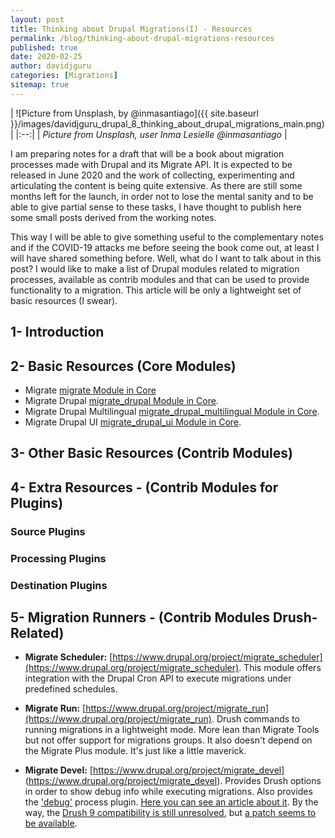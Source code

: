 ```yaml
---
layout: post
title: Thinking about Drupal Migrations(I) - Resources
permalink: /blog/thinking-about-drupal-migrations-resources
published: true
date: 2020-02-25
author: davidjguru
categories: [Migrations]
sitemap: true
---
```

| ![Picture from Unsplash, by @inmasantiago]({{ site.baseurl
}}/images/davidjguru_drupal_8_thinking_about_drupal_migrations_main.png) |
|:--:|
| *Picture from Unsplash, user Inma Lesielle @inmasantiago* |

I am preparing notes for a draft that will be a book about migration processes
made with Drupal and its Migrate API. It is expected to be released in June
2020 and the work of collecting, experimenting and articulating the content
is being quite extensive.
As there are still some months left for the launch, in order not to lose the
mental sanity and to be able to give partial sense to these tasks, I have
thought to publish here some small posts derived from the working notes.
<!--more-->
This way I will be able to give something useful to the complementary notes
and if the COVID-19 attacks me before seeing the book come out, at least I
will have shared something before.
Well, what do I want to talk about in this post? I would like to make a list
of Drupal modules related to migration processes, available as contrib
modules and that can be used to provide functionality to a migration. This
article will be only a lightweight set of basic resources (I swear).

## 1- Introduction



## 2- Basic Resources (Core Modules)

* Migrate [migrate Module in Core](https://git.drupalcode.org/project/drupal/tree/8.7.x/core/modules/migrate)
* Migrate Drupal [migrate_drupal Module in Core](https://git.drupalcode.org/project/drupal/tree/8.7.x/core/modules/migrate_drupal).
* Migrate Drupal Multilingual [migrate_drupal_multilingual Module in Core](https://git.drupalcode.org/project/drupal/tree/8.7.x/core/modules/migrate_drupal_multilingual).
* Migrate Drupal UI [migrate_drupal_ui Module in Core](https://git.drupalcode.org/project/drupal/tree/8.7.x/core/modules/migrate_drupal_ui).


## 3- Other Basic Resources (Contrib Modules)


## 4- Extra Resources - (Contrib Modules for Plugins)



### Source Plugins



### Processing Plugins



### Destination Plugins



## 5- Migration Runners - (Contrib Modules Drush-Related)

* **Migrate Scheduler:** [https://www.drupal.org/project/migrate_scheduler](https://www.drupal.org/project/migrate_scheduler). This module offers
integration with the Drupal Cron API to execute migrations under predefined schedules.

* **Migrate Run:** [https://www.drupal.org/project/migrate_run](https://www.drupal.org/project/migrate_run). Drush commands to running migrations in a
lightweight mode. More lean than Migrate Tools but not offer support for
migrations groups. It also doesn't depend on the Migrate Plus module. It's
just like a little maverick.


* **Migrate Devel:** [https://www.drupal.org/project/migrate_devel]
(https://www.drupal.org/project/migrate_devel). Provides Drush options in order to show debug info while executing migrations. Also provides the ['debug'](https://git.drupalcode.org/project/migrate_devel/blob/8.x-1.x/src/Plugin/migrate/process/Debug.php) process plugin. [Here you can see an article about it](https://agaric.coop/blog/how-debug-drupal-migrations-part-2). By the way, the [Drush 9 compatibility is still unresolved](https://www.drupal.org/project/migrate_devel/issues/2938677), but [a patch seems to be available](https://www.drupal.org/files/issues/2018-10-08/migrate_devel-drush9-2938677-6.patch).